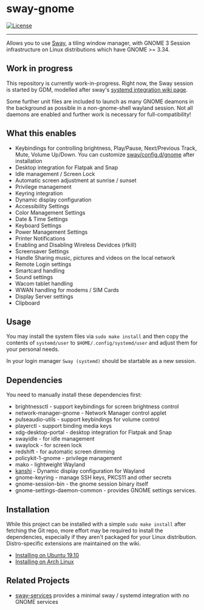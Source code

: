 # sway-gnome

[![License](http://img.shields.io/badge/license-MIT-blue.svg?style=flat)](http://choosealicense.com/licenses/mit/)

---

Allows you to use [Sway](https://github.com/swaywm/sway), a tiling window manager, with GNOME 3 Session
infrastructure on Linux distributions which have GNOME >= 3.34.

## Work in progress

This repository is currently work-in-progress. Right now, the Sway session is
started by GDM, modelled after sway's [systemd integration wiki page](https://github.com/swaywm/sway/wiki/Systemd-integration).

Some further unit files are included to launch as many GNOME deamons in the background as possible in a non-gnome-shell wayland session.
Not all daemons are enabled and further work is necessary for full-compatibility!

## What this enables

-   Keybindings for controlling brightness, Play/Pause, Next/Previous Track, Mute, Volume Up/Down. You can customize [sway/config.d/gnome](./sway/config.d/gnome) after installation
-   Desktop integration for Flatpak and Snap
-   Idle management / Screen Lock
-   Automatic screen adjustment at sunrise / sunset
-   Privilege management
-   Keyring integration
-   Dynamic display configuration
-   Accessibility Settings
-   Color Management Settings
-   Date & Time Settings
-   Keyboard Settings
-   Power Management Settings
-   Printer Notifications
-   Enabling and Disabling Wireless Devidces (rfkill)
-   Screensaver Settings
-   Handle Sharing music, pictures and videos on the local network
-   Remote Login settings
-   Smartcard handling
-   Sound settings
-   Wacom tablet handling
-   WWAN handling for modems / SIM Cards
-   Display Server settings
-   Clipboard

## Usage

You may install the system files via `sudo make install` and then copy the
contents of `systemd/user` to `$HOME/.config/systemd/user` and adjust them for
your personal needs.

In your login manager `Sway (systemd)` should be startable as a new session.

## Dependencies

You need to manually install these dependencies first:

-   brightnessctl - support keybindings for screen brightness control
-   network-manager-gnome - Network Manager control applet
-   pulseaudio-utils - support keybindings for volume control
-   playerctl - support binding media keys
-   xdg-desktop-portal - desktop integration for Flatpak and Snap
-   swayidle - for idle management
-   swaylock - for screen lock
-   redshift - for automatic screen dimming
-   policykit-1-gnome - privilege management
-   mako - lightweight Wayland
-   [kanshi](https://github.com/emersion/kanshi) - Dynamic display configuration for Wayland
-   gnome-keyring - manage SSH keys, PKCS11 and other secrets
-   gnome-session-bin - the gnome session binary itself
-   gnome-settings-daemon-common - provides GNOME settings services.

## Installation

While this project can be installed with a simple `sudo make install` after fetching the Git repo,
more effort may be required to install the dependencies, especially if they aren't packaged for your
Linux distribution. Distro-specific extensions are maintained on the wiki.

-   [Installing on Ubuntu 19.10](https://github.com/RobinBoers/sway-gnome/wiki/Installation#install-on-ubuntu-1910)
-   [Installing on Arch Linux](https://github.com/RobinBoers/sway-gnome/wiki/Installation#install-on-arch-linux)

## Related Projects

-   [sway-services](https://github.com/xdbob/sway-services) provides a minimal sway / systemd integration with no GNOME services
